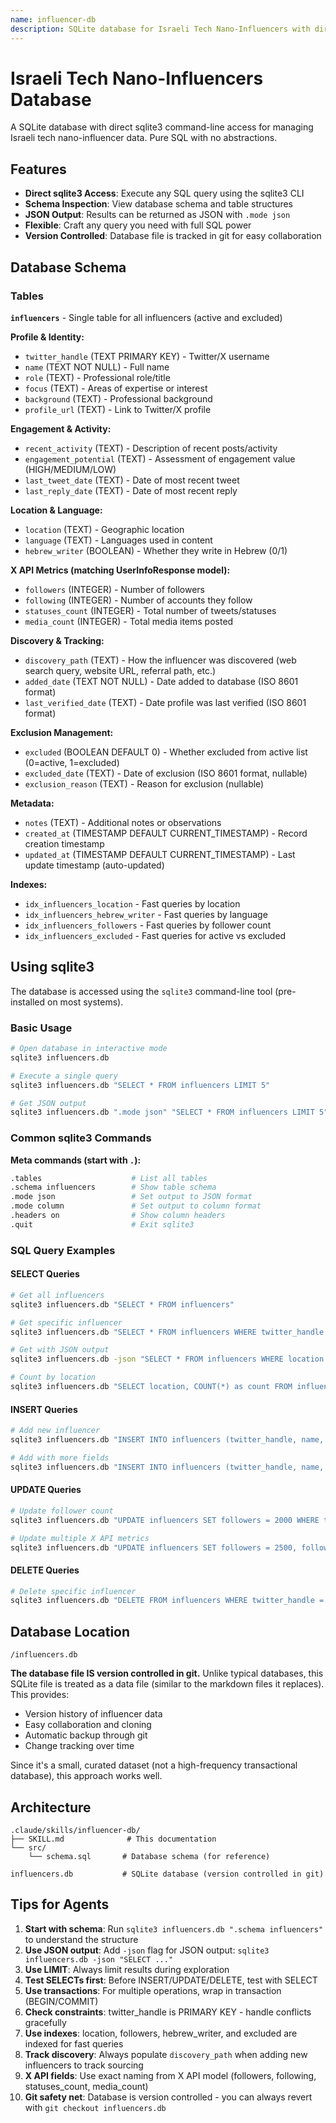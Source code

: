 ```yaml
---
name: influencer-db
description: SQLite database for Israeli Tech Nano-Influencers with direct sqlite3 command-line access. Execute any SQL query or inspect schema. Simple and agent-friendly.
---
```


# Israeli Tech Nano-Influencers Database

A SQLite database with direct sqlite3 command-line access for managing Israeli tech nano-influencer data. Pure SQL with no abstractions.

## Features

- **Direct sqlite3 Access**: Execute any SQL query using the sqlite3 CLI
- **Schema Inspection**: View database schema and table structures
- **JSON Output**: Results can be returned as JSON with `.mode json`
- **Flexible**: Craft any query you need with full SQL power
- **Version Controlled**: Database file is tracked in git for easy collaboration

## Database Schema

### Tables

**`influencers`** - Single table for all influencers (active and excluded)

**Profile & Identity:**
- `twitter_handle` (TEXT PRIMARY KEY) - Twitter/X username
- `name` (TEXT NOT NULL) - Full name
- `role` (TEXT) - Professional role/title
- `focus` (TEXT) - Areas of expertise or interest
- `background` (TEXT) - Professional background
- `profile_url` (TEXT) - Link to Twitter/X profile

**Engagement & Activity:**
- `recent_activity` (TEXT) - Description of recent posts/activity
- `engagement_potential` (TEXT) - Assessment of engagement value (HIGH/MEDIUM/LOW)
- `last_tweet_date` (TEXT) - Date of most recent tweet
- `last_reply_date` (TEXT) - Date of most recent reply

**Location & Language:**
- `location` (TEXT) - Geographic location
- `language` (TEXT) - Languages used in content
- `hebrew_writer` (BOOLEAN) - Whether they write in Hebrew (0/1)

**X API Metrics (matching UserInfoResponse model):**
- `followers` (INTEGER) - Number of followers
- `following` (INTEGER) - Number of accounts they follow
- `statuses_count` (INTEGER) - Total number of tweets/statuses
- `media_count` (INTEGER) - Total media items posted

**Discovery & Tracking:**
- `discovery_path` (TEXT) - How the influencer was discovered (web search query, website URL, referral path, etc.)
- `added_date` (TEXT NOT NULL) - Date added to database (ISO 8601 format)
- `last_verified_date` (TEXT) - Date profile was last verified (ISO 8601 format)

**Exclusion Management:**
- `excluded` (BOOLEAN DEFAULT 0) - Whether excluded from active list (0=active, 1=excluded)
- `excluded_date` (TEXT) - Date of exclusion (ISO 8601 format, nullable)
- `exclusion_reason` (TEXT) - Reason for exclusion (nullable)

**Metadata:**
- `notes` (TEXT) - Additional notes or observations
- `created_at` (TIMESTAMP DEFAULT CURRENT_TIMESTAMP) - Record creation timestamp
- `updated_at` (TIMESTAMP DEFAULT CURRENT_TIMESTAMP) - Last update timestamp (auto-updated)

**Indexes:**
- `idx_influencers_location` - Fast queries by location
- `idx_influencers_hebrew_writer` - Fast queries by language
- `idx_influencers_followers` - Fast queries by follower count
- `idx_influencers_excluded` - Fast queries for active vs excluded

## Using sqlite3

The database is accessed using the `sqlite3` command-line tool (pre-installed on most systems).

### Basic Usage

```bash
# Open database in interactive mode
sqlite3 influencers.db

# Execute a single query
sqlite3 influencers.db "SELECT * FROM influencers LIMIT 5"

# Get JSON output
sqlite3 influencers.db ".mode json" "SELECT * FROM influencers LIMIT 5"
```

### Common sqlite3 Commands

**Meta commands (start with `.`):**
```bash
.tables                    # List all tables
.schema influencers        # Show table schema
.mode json                 # Set output to JSON format
.mode column               # Set output to column format
.headers on                # Show column headers
.quit                      # Exit sqlite3
```

### SQL Query Examples

#### SELECT Queries

```bash
# Get all influencers
sqlite3 influencers.db "SELECT * FROM influencers"

# Get specific influencer
sqlite3 influencers.db "SELECT * FROM influencers WHERE twitter_handle = 'oriSomething'"

# Get with JSON output
sqlite3 influencers.db -json "SELECT * FROM influencers WHERE location LIKE '%Tel Aviv%'"

# Count by location
sqlite3 influencers.db "SELECT location, COUNT(*) as count FROM influencers GROUP BY location"
```

#### INSERT Queries

```bash
# Add new influencer
sqlite3 influencers.db "INSERT INTO influencers (twitter_handle, name, location, followers, hebrew_writer, added_date, last_verified_date) VALUES ('test_user', 'Test User', 'Tel Aviv', 1500, 1, '2025-10-26', '2025-10-26')"

# Add with more fields
sqlite3 influencers.db "INSERT INTO influencers (twitter_handle, name, role, focus, location, language, followers, following, statuses_count, media_count, hebrew_writer, engagement_potential, discovery_path, added_date) VALUES ('example', 'Example User', 'Developer', 'AI/ML', 'Israel', 'Hebrew, English', 2000, 500, 1500, 300, 1, 'HIGH', 'web search: Israeli AI developers', '2025-10-26')"
```

#### UPDATE Queries

```bash
# Update follower count
sqlite3 influencers.db "UPDATE influencers SET followers = 2000 WHERE twitter_handle = 'test_user'"

# Update multiple X API metrics
sqlite3 influencers.db "UPDATE influencers SET followers = 2500, following = 600, statuses_count = 2000, media_count = 400 WHERE twitter_handle = 'test_user'"
```

#### DELETE Queries

```bash
# Delete specific influencer
sqlite3 influencers.db "DELETE FROM influencers WHERE twitter_handle = 'test_user'"
```

## Database Location

```
/influencers.db
```

**The database file IS version controlled in git.** Unlike typical databases, this SQLite file is treated as a data file (similar to the markdown files it replaces). This provides:
- Version history of influencer data
- Easy collaboration and cloning
- Automatic backup through git
- Change tracking over time

Since it's a small, curated dataset (not a high-frequency transactional database), this approach works well.

## Architecture

```
.claude/skills/influencer-db/
├── SKILL.md              # This documentation
└── src/
    └── schema.sql       # Database schema (for reference)

influencers.db           # SQLite database (version controlled in git)
```

## Tips for Agents

1. **Start with schema**: Run `sqlite3 influencers.db ".schema influencers"` to understand the structure
2. **Use JSON output**: Add `-json` flag for JSON output: `sqlite3 influencers.db -json "SELECT ..."`
3. **Use LIMIT**: Always limit results during exploration
4. **Test SELECTs first**: Before INSERT/UPDATE/DELETE, test with SELECT
5. **Use transactions**: For multiple operations, wrap in transaction (BEGIN/COMMIT)
6. **Check constraints**: twitter_handle is PRIMARY KEY - handle conflicts gracefully
7. **Use indexes**: location, followers, hebrew_writer, and excluded are indexed for fast queries
8. **Track discovery**: Always populate `discovery_path` when adding new influencers to track sourcing
9. **X API fields**: Use exact naming from X API model (followers, following, statuses_count, media_count)
10. **Git safety net**: Database is version controlled - you can always revert with `git checkout influencers.db`
